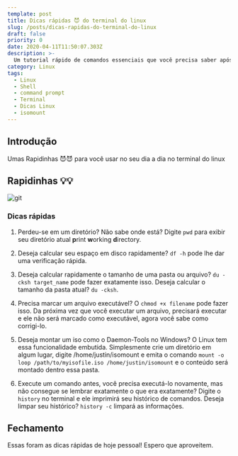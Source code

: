 ```yaml
---
template: post
title: Dicas rápidas 😈 do terminal do linux
slug: /posts/dicas-rapidas-do-terminal-do-linux
draft: false
priority: 0
date: 2020-04-11T11:50:07.303Z
description: >-
  Um tutorial rápido de comandos essenciais que você precisa saber após instalar o linux em seu pc.
category: Linux
tags:
  - Linux
  - Shell
  - command prompt
  - Terminal
  - Dicas Linux
  - isomount
---
```

## Introdução

Umas Rapidinhas 😈😈 para você usar no seu dia a dia no terminal do linux

## Rapidinhas 💡💡

![git](/media/faster.webp 'faster')

### Dicas rápidas

1. Perdeu-se em um diretório? Não sabe onde está? Digite `pwd` para exibir seu diretório atual **p**rint **w**orking **d**irectory.

2. Deseja calcular seu espaço em disco rapidamente?  `df -h` pode lhe dar uma verificação rápida.

3. Deseja calcular rapidamente o tamanho de uma pasta ou arquivo?  `du -cksh target_name` pode fazer exatamente isso. Deseja calcular o tamanho da pasta atual?  `du -cksh`.

4. Precisa marcar um arquivo executável? O `chmod +x filename` pode fazer isso. Da próxima vez que você executar um arquivo, precisará executar e ele não será marcado como executável, agora você sabe como corrigi-lo.

5. Deseja montar um iso como o Daemon-Tools no Windows? O Linux tem essa funcionalidade embutida. Simplesmente crie um diretório em algum lugar, digite /home/justin/isomount e emita o comando `mount -o loop /path/to/myisofile.iso /home/justin/isomount` e o conteúdo será montado dentro essa pasta.

6. Execute um comando antes, você precisa executá-lo novamente, mas não consegue se lembrar exatamente o que era exatamente? Digite o `history` no terminal e ele imprimirá seu histórico de comandos. Deseja limpar seu histórico?  `history -c` limpará as informações.

## Fechamento

Essas foram as dicas rápidas de hoje pessoal!
Espero que aproveitem.
